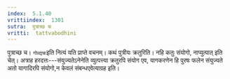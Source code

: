 ```yaml
---
index:  5.1.40
vrittiindex:  1301
sutra:  पुत्राच्छ च
vritti:  tattvabodhini 
---
```


पुत्राच्छ च। `गोव्द्यचः`इति नित्यं यति प्राप्ते वचनम्। कथं पुत्रीयः क्रतुरिति। नहि कतुः संयोगो, नाप्युत्पात् इति चेत्। अत्राह हरदत्तः---संयुज्यतेऽनेनेति व्युत्पत्त्या क्रतुरपि संयोग एव, यागकरणेन हि पुरषः फलेन संयुज्यते अतो यागादिरपि संयोगो,न केवलं संबन्धएवेत्याग्रह इति।

